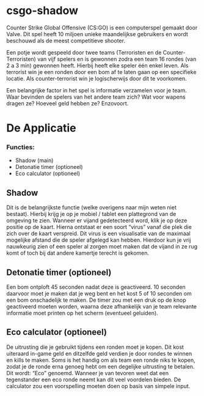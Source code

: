 # csgo-shadow 

<P>Counter Strike Global Offensive (CS:GO) is een computerspel gemaakt door Valve. Dit spel heeft 10 miljoen unieke maandelijkse gebruikers en wordt beschouwd als de meest competitieve shooter. </P>

<P>Een potje wordt gespeeld door twee teams (Terroristen en de Counter-Terroristen) van vijf spelers en is gewonnen zodra een team 16 rondes (van 2 a 3 min) gewonnen heeft. Hierbij heeft elke speler één enkel leven. Als terrorist win je een ronden door een bom af te laten gaan op een specifieke locatie. Als counter-terrorist win je logischerwijs door dit te voorkomen. </P>

<P>Een belangrijke factor in het spel is informatie verzamelen voor je team. Waar bevinden de spelers van het andere team zich? Wat voor wapens dragen ze? Hoeveel geld hebben ze? Enzovoort. </P>

<H1>De Applicatie</H1>

<H3>Functies:</H3>

<ul>
	<li>Shadow (main)</li>
	<li>Detonatie timer (optioneel)</li>
	<li>Eco calculator (optioneel)</li>
</ul>

<H2>Shadow</H2>

<P>Dit is de belangrijkste functie (welke overigens naar mijn weten niet bestaat). Hierbij krijg je op je mobiel / tablet een plattegrond van de omgeving te zien. Wanneer er vijand gedetecteerd word, klik je op deze positie op de kaart. Hierna ontstaat er een soort “virus” vanaf die plek die zich over de kaart verspreid. Dit virus is een visualisatie van de maximaal mogelijke afstand die de speler afgelegd kan hebben. 
Hierdoor kun je vrij nauwkeurig zien of een speler al zorgen moet maken dat de vijand in ze rug komt of toch bij dat andere kamertje terecht is gekomen. </P>

<H2>Detonatie timer (optioneel)</H2>

<P>Een bom ontploft 45 seconden nadat deze is geactiveerd. 10 seconden daarvoor moet je maken dat je weg bent en het kost 5 of 10 seconden om een bom onschadelijk te maken. De timer zou met een druk op de knop geactiveerd moeten worden, waarna deze afhankelijk van je team relevante informatie moet printen op het scherm (eventueel geluiden).</P>


<H2>Eco calculator (optioneel)</H2>

<P>De uitrusting die je gebruikt tijdens een ronden moet je kopen. Dit kost uiteraard in-game geld en ditzelfde geld verdien je door rondes te winnen en kills te maken. Soms is het handig om als team een ronde niks te kopen, zodat je de ronde erna genoeg hebt om een degelijke uitrusting te betalen. Dit wordt: “Eco” genoemd. Wanneer je van tevoren weet dat een tegenstander een eco ronde neemt kan dit veel voordelen bieden. De calculator zou een voorspelling moeten doen op basis van simpele input.</P>

